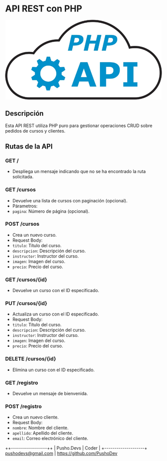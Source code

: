 # API REST con PHP

![LOGO API | PHP API REST](./images/php-apirest.webp)

## Descripción

Esta API REST utiliza PHP puro para gestionar operaciones CRUD sobre pedidos de cursos y clientes.

## Rutas de la API

### GET /

- Despliega un mensaje indicando que no se ha encontrado la ruta solicitada.

### GET /cursos

- Devuelve una lista de cursos con paginación (opcional).
- Párametros:
- `pagina`: Número de página (opcional).

### POST /cursos

- Crea un nuevo curso.
- Request Body:
- `titulo`: Título del curso.
- `descripcion`: Descripción del curso.
- `instructor`: Instructor del curso.
- `imagen`: Imagen del curso.
- `precio`: Precio del curso.

### GET /cursos/{id}

- Devuelve un curso con el ID especificado.

### PUT /cursos/{id}

- Actualiza un curso con el ID especificado.
- Request Body:
- `titulo`: Título del curso.
- `descripcion`: Descripción del curso.
- `instructor`: Instructor del curso.
- `imagen`: Imagen del curso.
- `precio`: Precio del curso.

### DELETE /cursos/{id}

- Elimina un curso con el ID especificado.

### GET /registro

- Devuelve un mensaje de bienvenida.

### POST /registro

- Crea un nuevo cliente.
- Request Body:
- `nombre`: Nombre del cliente.
- `apellido`: Apellido del cliente.
- `email`: Correo electrónico del cliente.

++------------------++
| Pusho.Devs | Coder |
+--------------------+
pushodevs@gmail.com | https://github.com/PushoDev
